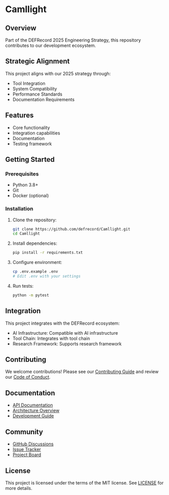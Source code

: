 # Camllight

## Overview
Part of the DEFRecord 2025 Engineering Strategy, this repository contributes to our development ecosystem.

## Strategic Alignment
This project aligns with our 2025 strategy through:
- Tool Integration
- System Compatibility
- Performance Standards
- Documentation Requirements

## Features
- Core functionality
- Integration capabilities
- Documentation
- Testing framework

## Getting Started
### Prerequisites
- Python 3.8+
- Git
- Docker (optional)

### Installation
1. Clone the repository:
   ```bash
   git clone https://github.com/defrecord/Camllight.git
   cd Camllight
   ```

2. Install dependencies:
   ```bash
   pip install -r requirements.txt
   ```

3. Configure environment:
   ```bash
   cp .env.example .env
   # Edit .env with your settings
   ```

4. Run tests:
   ```bash
   python -m pytest
   ```

## Integration
This project integrates with the DEFRecord ecosystem:
- AI Infrastructure: Compatible with AI infrastructure
- Tool Chain: Integrates with tool chain
- Research Framework: Supports research framework

## Contributing
We welcome contributions! Please see our [Contributing Guide](CONTRIBUTING.md) and review our [Code of Conduct](CODE_OF_CONDUCT.md).

## Documentation
- [API Documentation](docs/API.md)
- [Architecture Overview](docs/ARCHITECTURE.md)
- [Development Guide](docs/DEVELOPMENT.md)

## Community
- [GitHub Discussions](https://github.com/defrecord/Camllight/discussions)
- [Issue Tracker](https://github.com/defrecord/Camllight/issues)
- [Project Board](https://github.com/orgs/defrecord/projects?query=is%3Aopen)

## License
This project is licensed under the terms of the MIT license. See [LICENSE](LICENSE) for more details.
